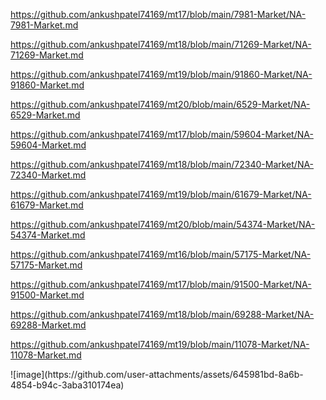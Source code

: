 <p><a href="https://github.com/ankushpatel74169/mt17/blob/main/7981-Market/NA-7981-Market.md">https://github.com/ankushpatel74169/mt17/blob/main/7981-Market/NA-7981-Market.md</a></p><p><a href="https://github.com/ankushpatel74169/mt18/blob/main/71269-Market/NA-71269-Market.md">https://github.com/ankushpatel74169/mt18/blob/main/71269-Market/NA-71269-Market.md</a></p><p><a href="https://github.com/ankushpatel74169/mt19/blob/main/91860-Market/NA-91860-Market.md">https://github.com/ankushpatel74169/mt19/blob/main/91860-Market/NA-91860-Market.md</a></p><p><a href="https://github.com/ankushpatel74169/mt20/blob/main/6529-Market/NA-6529-Market.md">https://github.com/ankushpatel74169/mt20/blob/main/6529-Market/NA-6529-Market.md</a></p><p><a href="https://github.com/ankushpatel74169/mt17/blob/main/59604-Market/NA-59604-Market.md">https://github.com/ankushpatel74169/mt17/blob/main/59604-Market/NA-59604-Market.md</a></p><p><a href="https://github.com/ankushpatel74169/mt18/blob/main/72340-Market/NA-72340-Market.md">https://github.com/ankushpatel74169/mt18/blob/main/72340-Market/NA-72340-Market.md</a></p><p><a href="https://github.com/ankushpatel74169/mt19/blob/main/61679-Market/NA-61679-Market.md">https://github.com/ankushpatel74169/mt19/blob/main/61679-Market/NA-61679-Market.md</a></p><p><a href="https://github.com/ankushpatel74169/mt20/blob/main/54374-Market/NA-54374-Market.md">https://github.com/ankushpatel74169/mt20/blob/main/54374-Market/NA-54374-Market.md</a></p><p><a href="https://github.com/ankushpatel74169/mt16/blob/main/57175-Market/NA-57175-Market.md">https://github.com/ankushpatel74169/mt16/blob/main/57175-Market/NA-57175-Market.md</a></p><p><a href="https://github.com/ankushpatel74169/mt17/blob/main/91500-Market/NA-91500-Market.md">https://github.com/ankushpatel74169/mt17/blob/main/91500-Market/NA-91500-Market.md</a></p><p><a href="https://github.com/ankushpatel74169/mt18/blob/main/69288-Market/NA-69288-Market.md">https://github.com/ankushpatel74169/mt18/blob/main/69288-Market/NA-69288-Market.md</a></p><p><a href="https://github.com/ankushpatel74169/mt19/blob/main/11078-Market/NA-11078-Market.md">https://github.com/ankushpatel74169/mt19/blob/main/11078-Market/NA-11078-Market.md</a></p>
![image](https://github.com/user-attachments/assets/645981bd-8a6b-4854-b94c-3aba310174ea)
